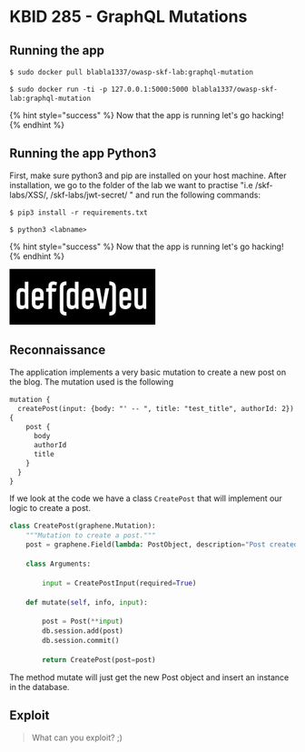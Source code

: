 # KBID 285 - GraphQL Mutations

## Running the app

```
$ sudo docker pull blabla1337/owasp-skf-lab:graphql-mutation
```

```text
$ sudo docker run -ti -p 127.0.0.1:5000:5000 blabla1337/owasp-skf-lab:graphql-mutation
```

{% hint style="success" %}
Now that the app is running let's go hacking!
{% endhint %}

## Running the app Python3

First, make sure python3 and pip are installed on your host machine. After installation, we go to the folder of the lab we want to practise "i.e /skf-labs/XSS/, /skf-labs/jwt-secret/ " and run the following commands:

```
$ pip3 install -r requirements.txt
```

```
$ python3 <labname>
```

{% hint style="success" %}
Now that the app is running let's go hacking!
{% endhint %}

![Docker Image and write-up thanks to defev!](../../.gitbook/assets/logo.defdev.1608z.whtonblk.256.png)

## Reconnaissance

The application implements a very basic mutation to create a new post on the blog. The mutation used is the following

```
mutation {
  createPost(input: {body: "' -- ", title: "test_title", authorId: 2}) {
    post {
      body
      authorId
      title
    }
  }
}
```

If we look at the code we have a class `CreatePost` that will implement our logic to create a post.

```python
class CreatePost(graphene.Mutation):
    """Mutation to create a post."""
    post = graphene.Field(lambda: PostObject, description="Post created by this mutation.")

    class Arguments:

        input = CreatePostInput(required=True)

    def mutate(self, info, input):

        post = Post(**input)
        db.session.add(post)
        db.session.commit()

        return CreatePost(post=post)
```

The method mutate will just get the new Post object and insert an instance in the database.

## Exploit

> What can you exploit? ;)
